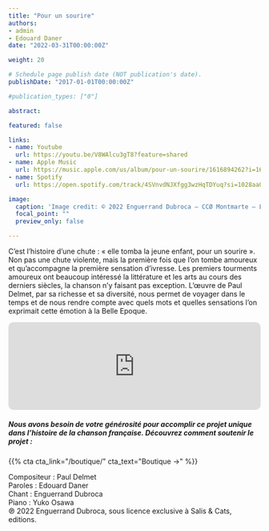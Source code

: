 ```yaml
---
title: "Pour un sourire"
authors:
- admin
- Edouard Daner
date: "2022-03-31T00:00:00Z"

weight: 20

# Schedule page publish date (NOT publication's date).
publishDate: "2017-01-01T00:00:00Z"

#publication_types: ["0"]

abstract: 

featured: false

links:
- name: Youtube
  url: https://youtu.be/V8WAlcu3gT8?feature=shared
- name: Apple Music
  url: https://music.apple.com/us/album/pour-un-sourire/1616894262?i=1616894558
- name: Spotify
  url: https://open.spotify.com/track/4SVnvdNJXfgg3wzHqTDYuq?si=1028aa056c934eba

image:
  caption: 'Image credit: © 2022 Enguerrand Dubroca – CCØ Montmarte – Le puits de la Belle Gabrielle, rue Cortot, par Jules Séeberger en 1904 – Paris Collections / Musée Carnavalet'
  focal_point: ""
  preview_only: false

---
```


C’est l’histoire d’une chute : « elle tomba la jeune enfant, pour un sourire ». Non pas une chute violente, mais la première fois que l’on tombe amoureux et qu’accompagne la première sensation d’ivresse. Les premiers tourments amoureux ont beaucoup intéressé la littérature et les arts au cours des derniers siècles, la chanson n’y faisant pas exception. L’œuvre de Paul Delmet, par sa richesse et sa diversité, nous permet de voyager dans le temps et de nous rendre compte avec quels mots et quelles sensations l’on exprimait cette émotion à la Belle Epoque.


<iframe allow="autoplay *; encrypted-media *; fullscreen *; clipboard-write" frameborder="0" height="175" style="width:100%;max-width:720px;overflow:hidden;border-radius:10px;" sandbox="allow-forms allow-popups allow-same-origin allow-scripts allow-storage-access-by-user-activation allow-top-navigation-by-user-activation" src="https://embed.music.apple.com/us/album/pour-un-sourire/1616894262?i=1616894558"></iframe>

##### Nous avons besoin de votre générosité pour accomplir ce projet unique dans l’histoire de la chanson française. Découvrez comment soutenir le projet :
{{% cta cta_link="/boutique/" cta_text="Boutique →" %}}

<p>Compositeur : Paul Delmet <br>
Paroles : Edouard Daner<br>
Chant : Enguerrand Dubroca<br>
Piano : Yuko Osawa<br>
℗ 2022 Enguerrand Dubroca, sous licence exclusive à Salis & Cats, editions.</p>


